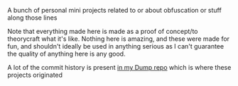 A bunch of personal mini projects related to or about obfuscation or stuff along those lines

Note that everything made here is made as a proof of concept/to theorycraft what it's like. Nothing here is amazing, and these were made for fun, and shouldn't ideally be used in anything serious as I can't guarantee the quality of anything here is any good.

A lot of the commit history is present [in my Dump repo](https://github.com/9382/Dump) which is where these projects originated